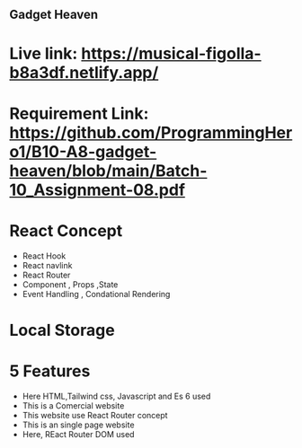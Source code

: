 ## Gadget Heaven
# Live link: https://musical-figolla-b8a3df.netlify.app/
# Requirement Link: https://github.com/ProgrammingHero1/B10-A8-gadget-heaven/blob/main/Batch-10_Assignment-08.pdf
# React Concept
- React Hook
- React navlink
- React Router
- Component , Props ,State
- Event Handling , Condational Rendering
# Local Storage
# 5 Features
- Here HTML,Tailwind css, Javascript and Es 6 used
- This is a Comercial website
- This website use React Router concept
- This is an single page website
- Here, REact Router DOM used 
